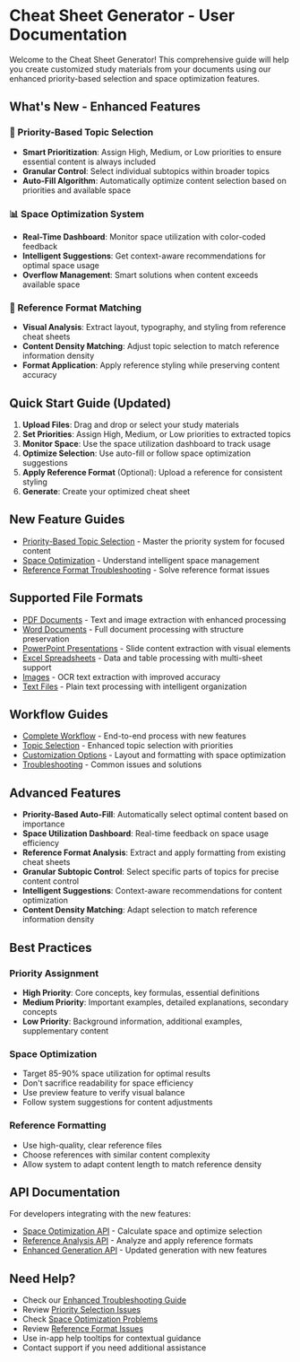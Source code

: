 # Cheat Sheet Generator - User Documentation

Welcome to the Cheat Sheet Generator! This comprehensive guide will help you create customized study materials from your documents using our enhanced priority-based selection and space optimization features.

## What's New - Enhanced Features

### 🎯 Priority-Based Topic Selection
- **Smart Prioritization**: Assign High, Medium, or Low priorities to ensure essential content is always included
- **Granular Control**: Select individual subtopics within broader topics
- **Auto-Fill Algorithm**: Automatically optimize content selection based on priorities and available space

### 📊 Space Optimization System
- **Real-Time Dashboard**: Monitor space utilization with color-coded feedback
- **Intelligent Suggestions**: Get context-aware recommendations for optimal space usage
- **Overflow Management**: Smart solutions when content exceeds available space

### 🎨 Reference Format Matching
- **Visual Analysis**: Extract layout, typography, and styling from reference cheat sheets
- **Content Density Matching**: Adjust topic selection to match reference information density
- **Format Application**: Apply reference styling while preserving content accuracy

## Quick Start Guide (Updated)

1. **Upload Files**: Drag and drop or select your study materials
2. **Set Priorities**: Assign High, Medium, or Low priorities to extracted topics
3. **Monitor Space**: Use the space utilization dashboard to track usage
4. **Optimize Selection**: Use auto-fill or follow space optimization suggestions
5. **Apply Reference Format** (Optional): Upload a reference for consistent styling
6. **Generate**: Create your optimized cheat sheet

## New Feature Guides

- [Priority-Based Topic Selection](./priority-topic-selection.md) - Master the priority system for focused content
- [Space Optimization](./space-optimization.md) - Understand intelligent space management
- [Reference Format Troubleshooting](./reference-format-troubleshooting.md) - Solve reference format issues

## Supported File Formats

- [PDF Documents](./pdf-guide.md) - Text and image extraction with enhanced processing
- [Word Documents](./word-guide.md) - Full document processing with structure preservation
- [PowerPoint Presentations](./powerpoint-guide.md) - Slide content extraction with visual elements
- [Excel Spreadsheets](./excel-guide.md) - Data and table processing with multi-sheet support
- [Images](./image-guide.md) - OCR text extraction with improved accuracy
- [Text Files](./text-guide.md) - Plain text processing with intelligent organization

## Workflow Guides

- [Complete Workflow](./complete-workflow.md) - End-to-end process with new features
- [Topic Selection](./topic-selection.md) - Enhanced topic selection with priorities
- [Customization Options](./customization.md) - Layout and formatting with space optimization
- [Troubleshooting](./troubleshooting.md) - Common issues and solutions

## Advanced Features

- **Priority-Based Auto-Fill**: Automatically select optimal content based on importance
- **Space Utilization Dashboard**: Real-time feedback on space usage efficiency
- **Reference Format Analysis**: Extract and apply formatting from existing cheat sheets
- **Granular Subtopic Control**: Select specific parts of topics for precise content control
- **Intelligent Suggestions**: Context-aware recommendations for content optimization
- **Content Density Matching**: Adapt selection to match reference information density

## Best Practices

### Priority Assignment
- **High Priority**: Core concepts, key formulas, essential definitions
- **Medium Priority**: Important examples, detailed explanations, secondary concepts  
- **Low Priority**: Background information, additional examples, supplementary content

### Space Optimization
- Target 85-90% space utilization for optimal results
- Don't sacrifice readability for space efficiency
- Use preview feature to verify visual balance
- Follow system suggestions for content adjustments

### Reference Formatting
- Use high-quality, clear reference files
- Choose references with similar content complexity
- Allow system to adapt content length to match reference density

## API Documentation

For developers integrating with the new features:
- [Space Optimization API](../api/space-optimization-api.md) - Calculate space and optimize selection
- [Reference Analysis API](../api/reference-analysis-api.md) - Analyze and apply reference formats
- [Enhanced Generation API](../api/README.md) - Updated generation with new features

## Need Help?

- Check our [Enhanced Troubleshooting Guide](./troubleshooting.md)
- Review [Priority Selection Issues](./priority-topic-selection.md#troubleshooting)
- Check [Space Optimization Problems](./space-optimization.md#troubleshooting)
- Review [Reference Format Issues](./reference-format-troubleshooting.md)
- Use in-app help tooltips for contextual guidance
- Contact support if you need additional assistance